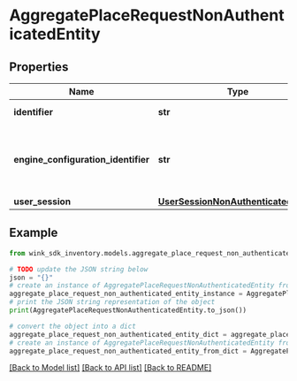 # AggregatePlaceRequestNonAuthenticatedEntity


## Properties

Name | Type | Description | Notes
------------ | ------------- | ------------- | -------------
**identifier** | **str** | Record identifier | 
**engine_configuration_identifier** | **str** | The configuration identifier that was used during this call. | [optional] 
**user_session** | [**UserSessionNonAuthenticatedEntity**](UserSessionNonAuthenticatedEntity.md) |  | 

## Example

```python
from wink_sdk_inventory.models.aggregate_place_request_non_authenticated_entity import AggregatePlaceRequestNonAuthenticatedEntity

# TODO update the JSON string below
json = "{}"
# create an instance of AggregatePlaceRequestNonAuthenticatedEntity from a JSON string
aggregate_place_request_non_authenticated_entity_instance = AggregatePlaceRequestNonAuthenticatedEntity.from_json(json)
# print the JSON string representation of the object
print(AggregatePlaceRequestNonAuthenticatedEntity.to_json())

# convert the object into a dict
aggregate_place_request_non_authenticated_entity_dict = aggregate_place_request_non_authenticated_entity_instance.to_dict()
# create an instance of AggregatePlaceRequestNonAuthenticatedEntity from a dict
aggregate_place_request_non_authenticated_entity_from_dict = AggregatePlaceRequestNonAuthenticatedEntity.from_dict(aggregate_place_request_non_authenticated_entity_dict)
```
[[Back to Model list]](../README.md#documentation-for-models) [[Back to API list]](../README.md#documentation-for-api-endpoints) [[Back to README]](../README.md)


